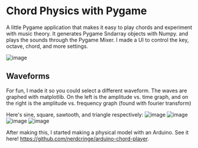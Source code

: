 # Chord Physics with Pygame
A little Pygame application that makes it easy to play chords and experiment with music theory.
It generates Pygame Sndarray objects with Numpy. and plays the sounds through the Pygame Mixer.
I made a UI to control the key, octave, chord, and more settings.

![image](https://github.com/nerdcringe/chord_physics/assets/54510965/e5eddb9b-c98c-4c81-a37e-45d97b5cb99e)

## Waveforms
For fun, I made it so you could select a different waveform. The waves are graphed with matplotlib.
On the left is the amplitude vs. time graph, and on the right is the amplitude vs. frequency graph (found with fourier transform)

Here's sine, square, sawtooth, and triangle respectively:
![image](https://github.com/nerdcringe/chord_physics/assets/54510965/c677a942-143b-441e-aa85-2cba37372d10)
![image](https://github.com/nerdcringe/chord_physics/assets/54510965/22b0d757-89f0-4ff7-891e-c79ec49144da)
![image](https://github.com/nerdcringe/chord_physics/assets/54510965/55997dac-4a49-4c88-b22b-525c089d0d7b)
![image](https://github.com/nerdcringe/chord_physics/assets/54510965/46e31d2a-8382-4d12-9bbb-cd3e2ba923c5)


After making this, I started making a physical model with an Arduino. See it here! https://github.com/nerdcringe/arduino-chord-player.
